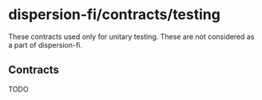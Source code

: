 # dispersion-fi/contracts/testing

These contracts used only for unitary testing. These are not considered as a part of dispersion-fi.

## Contracts

TODO